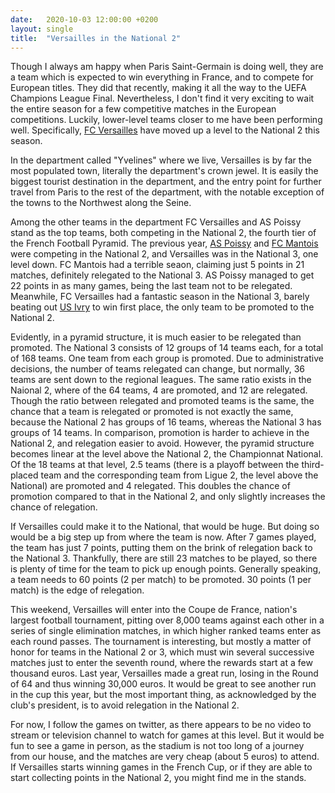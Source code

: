 ```yaml
---
date:   2020-10-03 12:00:00 +0200
layout: single
title:  "Versailles in the National 2"
---
```

Though I always am happy when Paris Saint-Germain is doing well, they are a team which is expected to win everything in France, and to compete for European titles. They did that recently, making it all the way to the UEFA Champions League Final. Nevertheless, I don't find it very exciting to wait the entire season for a few competitive matches in the European competitions. Luckily, lower-level teams closer to me have been performing well. Specifically, [FC Versailles][versailles] have moved up a level to the National 2 this season.

In the department called "Yvelines" where we live, Versailles is by far the most populated town, literally the department's crown jewel. It is easily the biggest tourist destination in the department, and the entry point for further travel from Paris to the rest of the department, with the notable exception of the towns to the Northwest along the Seine.

Among the other teams in the department FC Versailles and AS Poissy stand as the top teams, both competing in the National 2, the fourth tier of the French Football Pyramid. The previous year, [AS Poissy][poissy] and [FC Mantois][mantes] were competing in the National 2, and Versailles was in the National 3, one level down. FC Mantois had a terrible seaon, claiming just 5 points in 21 matches, definitely relegated to the National 3. AS Poissy managed to get 22 points in as many games, being the last team not to be relegated. Meanwhile, FC Versailles had a fantastic season in the National 3, barely beating out [US Ivry][ivry] to win first place, the only team to be promoted to the National 2.

Evidently, in a pyramid structure, it is much easier to be relegated than promoted. The National 3 consists of 12 groups of 14 teams each, for a total of 168 teams. One team from each group is promoted. Due to administrative decisions, the number of teams relegated can change, but normally, 36 teams are sent down to the regional leagues. The same ratio exists in the Naional 2, where of the 64 teams, 4 are promoted, and 12 are relegated. Though the ratio between relegated and promoted teams is the same, the chance that a team is relegated or promoted is not exactly the same, because the National 2 has groups of 16 teams, whereas the National 3 has groups of 14 teams. In comparison, promotion is harder to achieve in the National 2, and relegation easier to avoid. However, the pyramid structure becomes linear at the level above the National 2, the Championnat National. Of the 18 teams at that level, 2.5 teams (there is a playoff between the third-placed team and the corresponding team from Ligue 2, the level above the National) are promoted and 4 relegated. This doubles the chance of promotion compared to that in the National 2, and only slightly increases the chance of relegation.

If Versailles could make it to the National, that would be huge. But doing so would be a big step up from where the team is now. After 7 games played, the team has just 7 points, putting them on the brink of relegation back to the National 3. Thankfully, there are still 23 matches to be played, so there is plenty of time for the team to pick up enough points. Generally speaking, a team needs to 60 points (2 per match) to be promoted. 30 points (1 per match) is the edge of relegation.

This weekend, Versailles will enter into the Coupe de France, nation's largest football tournament, pitting over 8,000 teams against each other in a series of single elimination matches, in which higher ranked teams enter as each round passes. The tournament is interesting, but mostly a matter of honor for teams in the National 2 or 3, which must win several successive matches just to enter the seventh round, where the rewards start at a few thousand euros. Last year, Versailles made a great run, losing in the Round of 64 and thus winning 30,000 euros. It would be great to see another run in the cup this year, but the most important thing, as acknowledged by the club's president, is to avoid relegation in the National 2.

For now, I follow the games on twitter, as there appears to be no video to stream or television channel to watch for games at this level. But it would be fun to see a game in person, as the stadium is not too long of a journey from our house, and the matches are very cheap (about 5 euros) to attend. If Versailles starts winning games in the French Cup, or if they are able to start collecting points in the National 2, you might find me in the stands.

[ivry]: http://www.usivryfootball.com/
[mantes]: http://fcmantois.com/
[poissy]: https://www.aspoissyfoot.com/
[versailles]: https://www.fcversailles78.com/